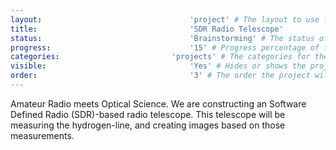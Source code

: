 ```yaml
---
layout:									'project' # The layout to use for the project page.
title:									'SDR Radio Telescope'
status:									'Brainstorming' # The status of the project. Should be one of 'Brainstorming', 'Designing', 'Building', 'Testing', 'Implementing', 'On-Hold', or 'Cancelled'.
progress:								'15' # Progress percentage of the project.
categories:							'projects' # The categories for the project. Projects should always be 'projects'.
visible:								'Yes' # Hides or shows the project in feeds.
order:									'3' # The order the project will be shown in feeds.
---
```



Amateur Radio meets Optical Science.
We are constructing an Software Defined Radio (SDR)-based radio telescope.
This telescope will be measuring the hydrogen-line, and creating images based on those measurements.
